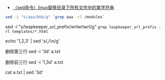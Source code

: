 
- [（sed命令）linux替换目录下所有文件中的某字符串](https://blog.csdn.net/smilefxx/article/details/84061606)

```bash
sed -i "s/aaa/bbb/g" `grep aaa -rl /modules`
```

sed -i "s/leapkeeper_url_prefix/wrlwrlwrl/g" `grep leapkeeper_url_prefix -rl templates/*.html`

echo '1,2,3' | sed 's/,/\n/g'

删除第三行
sed -i '3d' a.txt

删除前三行
sed -i '1,3d' a.txt

cat a.txt | sed '3d'
